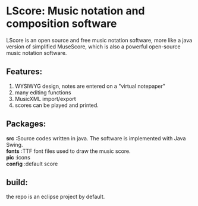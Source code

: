 # LScore: Music notation and composition software
LScore is an open source and free music notation software, more like a java version of simplified MuseScore, which is also a powerful open-source music notation software. 

## Features:  
1. WYSIWYG design, notes are entered on a "virtual notepaper"  
2. many editing functions  
3. MusicXML import/export  
4. scores can be played and printed.  

## Packages:  
__src__     :Source codes written in java. The software is implemented with Java Swing.  
__fonts__   :TTF font files used to draw the music score.  
__pic__     :icons  
__config__  :default score  

## build:  
the repo is an eclipse project by default. 
